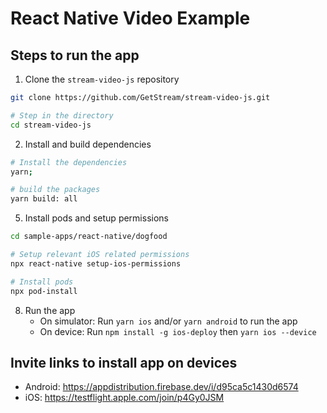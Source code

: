 # React Native Video Example

## Steps to run the app

1. Clone the `stream-video-js` repository
```bash
git clone https://github.com/GetStream/stream-video-js.git

# Step in the directory
cd stream-video-js
```
2. Install and build dependencies
```bash
# Install the dependencies
yarn;

# build the packages
yarn build: all
```
5. Install pods and setup permissions
```bash
cd sample-apps/react-native/dogfood

# Setup relevant iOS related permissions
npx react-native setup-ios-permissions

# Install pods
npx pod-install
```
8. Run the app
   - On simulator: Run `yarn ios` and/or `yarn android` to run the app
   - On device: Run `npm install -g ios-deploy` then `yarn ios --device`

## Invite links to install app on devices

- Android: <https://appdistribution.firebase.dev/i/d95ca5c1430d6574>
- iOS: <https://testflight.apple.com/join/p4Gy0JSM>

<!-- ## Running the E2E tests

The following are the steps to run the E2E tests:

- Install [maestro](https://github.com/mobile-dev-inc/maestro) CLI tool.
- Install [stream-video-buddy](https://github.com/GetStream/stream-video-buddy) CLI tool.
- Launch the simulator and install the test app by following the instructions above.
- Start the test flow by running `yarn test-e2e:ios or yarn test-e2e:android` from the root of this project(`/sample-apps/react-native/dogfood`) to run the tests for iOS and Android, respectively. This will run the tests on a device of your choice. -->
